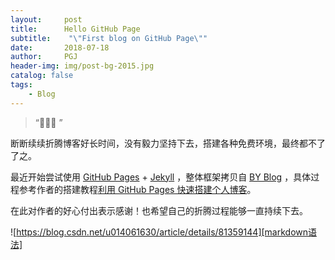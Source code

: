 ```yaml
---
layout:     post
title:      Hello GitHub Page
subtitle:    "\"First blog on GitHub Page\""
date:       2018-07-18
author:     PGJ
header-img: img/post-bg-2015.jpg
catalog: false
tags:
    - Blog
---
```


> “🙉🙉🙉 ”


断断续续折腾博客好长时间，没有毅力坚持下去，搭建各种免费环境，最终都不了了之。

最近开始尝试使用 [GitHub Pages](https://pages.github.com/) + [Jekyll](http://jekyllrb.com/) ，整体框架拷贝自 [BY Blog](http://qiubaiying.top/) ，具体过程参考作者的搭建教程[利用 GitHub Pages 快速搭建个人博客](https://www.jianshu.com/p/e68fba58f75c)。

在此对作者的好心付出表示感谢！也希望自己的折腾过程能够一直持续下去。


![https://blog.csdn.net/u014061630/article/details/81359144][markdown语法]



